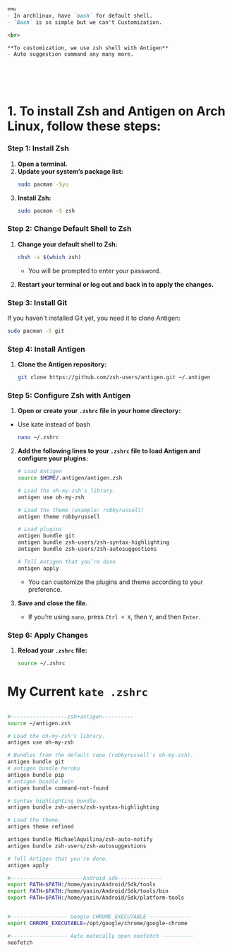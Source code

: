 <br>
<br>
<br>

```md

কাজঃ
- In archlinux, have `bash` for default shell.
- `Bash` is so simple but we can't Customization.

<br>

**To customization, we use zsh shell with Antigen**
- Auto suggestion command any many more.

```

<br>
<br>
<br>


# 1. To install Zsh and Antigen on Arch Linux, follow these steps:

### Step 1: Install Zsh
1. **Open a terminal.**
2. **Update your system’s package list:**
   ```bash
   sudo pacman -Syu
   ```
3. **Install Zsh:**
   ```bash
   sudo pacman -S zsh
   ```

### Step 2: Change Default Shell to Zsh
1. **Change your default shell to Zsh:**
   ```bash
   chsh -s $(which zsh)
   ```
   - You will be prompted to enter your password.

2. **Restart your terminal or log out and back in to apply the changes.**

### Step 3: Install Git
If you haven't installed Git yet, you need it to clone Antigen:
```bash
sudo pacman -S git
```

### Step 4: Install Antigen
1. **Clone the Antigen repository:**
   ```bash
   git clone https://github.com/zsh-users/antigen.git ~/.antigen
   ```

### Step 5: Configure Zsh with Antigen
1. **Open or create your `.zshrc` file in your home directory:**
- Use kate instead of bash
   ```bash
   nano ~/.zshrc
   ```
2. **Add the following lines to your `.zshrc` file to load Antigen and configure your plugins:**
   ```bash
   # Load Antigen
   source $HOME/.antigen/antigen.zsh

   # Load the oh-my-zsh's library.
   antigen use oh-my-zsh

   # Load the theme (example: robbyrussell)
   antigen theme robbyrussell

   # Load plugins
   antigen bundle git
   antigen bundle zsh-users/zsh-syntax-highlighting
   antigen bundle zsh-users/zsh-autosuggestions

   # Tell Antigen that you’re done
   antigen apply
   ```
   - You can customize the plugins and theme according to your preference.

3. **Save and close the file.** 
   - If you’re using `nano`, press `Ctrl + X`, then `Y`, and then `Enter`.

### Step 6: Apply Changes
1. **Reload your `.zshrc` file:**
   ```bash
   source ~/.zshrc
   ```

# My Current  `kate .zshrc`
```bash

#------------------zsh+antigen----------
source ~/antigen.zsh

# Load the oh-my-zsh's library.
antigen use oh-my-zsh

# Bundles from the default repo (robbyrussell's oh-my-zsh).
antigen bundle git
# antigen bundle heroku
antigen bundle pip
# antigen bundle lein
antigen bundle command-not-found

# Syntax highlighting bundle.
antigen bundle zsh-users/zsh-syntax-highlighting

# Load the theme.
antigen theme refined

antigen bundle MichaelAquilina/zsh-auto-notify
antigen bundle zsh-users/zsh-autosuggestions

# Tell Antigen that you're done.
antigen apply

#-----------------------Android_sdk--------------
export PATH=$PATH:/home/yasin/Android/Sdk/tools
export PATH=$PATH:/home/yasin/Android/Sdk/tools/bin
export PATH=$PATH:/home/yasin/Android/Sdk/platform-tools


#------------------ Google CHROME_EXECUTABLE -------------
export CHROME_EXECUTABLE=/opt/google/chrome/google-chrome

#------------------ Auto matecally open neofetch ----------
neofetch
